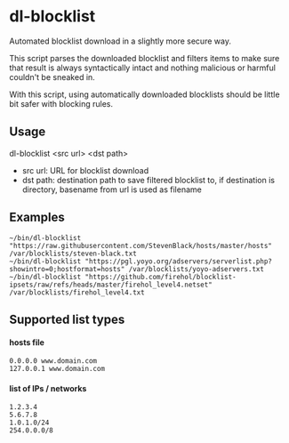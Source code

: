 # dl-blocklist

Automated blocklist download in a slightly more secure way.

This script parses the downloaded blocklist and filters items to make sure that result is always syntactically intact and nothing malicious or harmful couldn't be sneaked in.

With this script, using automatically downloaded blocklists should be little bit safer with blocking rules.

## Usage

dl-blocklist \<src url> \<dst path> 
- src url: URL for blocklist download
- dst path: destination path to save filtered blocklist to, if destination is directory, basename from url is used as filename

## Examples
```#!/bin/sh
~/bin/dl-blocklist "https://raw.githubusercontent.com/StevenBlack/hosts/master/hosts" /var/blocklists/steven-black.txt
~/bin/dl-blocklist "https://pgl.yoyo.org/adservers/serverlist.php?showintro=0;hostformat=hosts" /var/blocklists/yoyo-adservers.txt
~/bin/dl-blocklist "https://github.com/firehol/blocklist-ipsets/raw/refs/heads/master/firehol_level4.netset" /var/blocklists/firehol_level4.txt
```

## Supported list types

#### hosts file

```# this is a comment, it's ignored
0.0.0.0 www.domain.com
127.0.0.1 www.domain.com
```

#### list of IPs / networks

```# this is a comment, it's ignored
1.2.3.4
5.6.7.8
1.0.1.0/24
254.0.0.0/8
```
